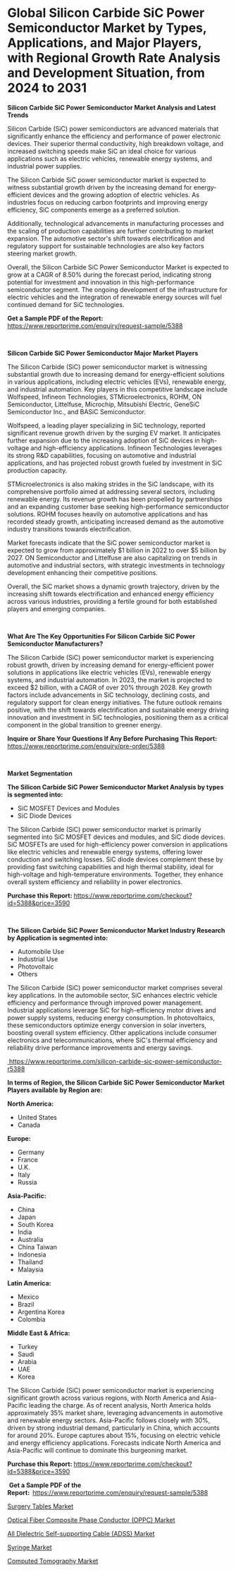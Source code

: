 <p><h1>Global Silicon Carbide SiC Power Semiconductor Market by Types, Applications, and Major Players, with Regional Growth Rate Analysis and Development Situation, from 2024 to 2031</h1></p><p><strong>Silicon Carbide SiC Power Semiconductor Market Analysis and Latest Trends</strong></p>
<p><p>Silicon Carbide (SiC) power semiconductors are advanced materials that significantly enhance the efficiency and performance of power electronic devices. Their superior thermal conductivity, high breakdown voltage, and increased switching speeds make SiC an ideal choice for various applications such as electric vehicles, renewable energy systems, and industrial power supplies. </p><p>The Silicon Carbide SiC power semiconductor market is expected to witness substantial growth driven by the increasing demand for energy-efficient devices and the growing adoption of electric vehicles. As industries focus on reducing carbon footprints and improving energy efficiency, SiC components emerge as a preferred solution. </p><p>Additionally, technological advancements in manufacturing processes and the scaling of production capabilities are further contributing to market expansion. The automotive sector's shift towards electrification and regulatory support for sustainable technologies are also key factors steering market growth. </p><p>Overall, the Silicon Carbide SiC Power Semiconductor Market is expected to grow at a CAGR of 8.50% during the forecast period, indicating strong potential for investment and innovation in this high-performance semiconductor segment. The ongoing development of the infrastructure for electric vehicles and the integration of renewable energy sources will fuel continued demand for SiC technologies.</p></p>
<p><strong>Get a Sample PDF of the Report:&nbsp;</strong> <a href="https://www.reportprime.com/enquiry/request-sample/5388">https://www.reportprime.com/enquiry/request-sample/5388</a></p>
<p>&nbsp;</p>
<p><strong>Silicon Carbide SiC Power Semiconductor Major Market Players</strong></p>
<p><p>The Silicon Carbide (SiC) power semiconductor market is witnessing substantial growth due to increasing demand for energy-efficient solutions in various applications, including electric vehicles (EVs), renewable energy, and industrial automation. Key players in this competitive landscape include Wolfspeed, Infineon Technologies, STMicroelectronics, ROHM, ON Semiconductor, Littelfuse, Microchip, Mitsubishi Electric, GeneSiC Semiconductor Inc., and BASiC Semiconductor.</p><p>Wolfspeed, a leading player specializing in SiC technology, reported significant revenue growth driven by the surging EV market. It anticipates further expansion due to the increasing adoption of SiC devices in high-voltage and high-efficiency applications. Infineon Technologies leverages its strong R&D capabilities, focusing on automotive and industrial applications, and has projected robust growth fueled by investment in SiC production capacity.</p><p>STMicroelectronics is also making strides in the SiC landscape, with its comprehensive portfolio aimed at addressing several sectors, including renewable energy. Its revenue growth has been propelled by partnerships and an expanding customer base seeking high-performance semiconductor solutions. ROHM focuses heavily on automotive applications and has recorded steady growth, anticipating increased demand as the automotive industry transitions towards electrification.</p><p>Market forecasts indicate that the SiC power semiconductor market is expected to grow from approximately $1 billion in 2022 to over $5 billion by 2027. ON Semiconductor and Littelfuse are also capitalizing on trends in automotive and industrial sectors, with strategic investments in technology development enhancing their competitive positions.</p><p>Overall, the SiC market shows a dynamic growth trajectory, driven by the increasing shift towards electrification and enhanced energy efficiency across various industries, providing a fertile ground for both established players and emerging companies.</p></p>
<p>&nbsp;</p>
<p><strong>What Are The Key Opportunities For Silicon Carbide SiC Power Semiconductor Manufacturers?</strong></p>
<p><p>The Silicon Carbide (SiC) power semiconductor market is experiencing robust growth, driven by increasing demand for energy-efficient power solutions in applications like electric vehicles (EVs), renewable energy systems, and industrial automation. In 2023, the market is projected to exceed $2 billion, with a CAGR of over 20% through 2028. Key growth factors include advancements in SiC technology, declining costs, and regulatory support for clean energy initiatives. The future outlook remains positive, with the shift towards electrification and sustainable energy driving innovation and investment in SiC technologies, positioning them as a critical component in the global transition to greener energy.</p></p>
<p><strong>Inquire or Share Your Questions If Any Before Purchasing This Report:</strong> <a href="https://www.reportprime.com/enquiry/pre-order/5388">https://www.reportprime.com/enquiry/pre-order/5388</a></p>
<p>&nbsp;</p>
<p><strong>Market Segmentation</strong></p>
<p><strong>The Silicon Carbide SiC Power Semiconductor Market Analysis by types is segmented into:</strong></p>
<p><ul><li>SiC MOSFET Devices and Modules</li><li>SiC Diode Devices</li></ul></p>
<p><p>The Silicon Carbide (SiC) power semiconductor market is primarily segmented into SiC MOSFET devices and modules, and SiC diode devices. SiC MOSFETs are used for high-efficiency power conversion in applications like electric vehicles and renewable energy systems, offering lower conduction and switching losses. SiC diode devices complement these by providing fast switching capabilities and high thermal stability, ideal for high-voltage and high-temperature environments. Together, they enhance overall system efficiency and reliability in power electronics.</p></p>
<p><strong>Purchase this Report:&nbsp;</strong><a href="https://www.reportprime.com/checkout?id=5388&price=3590">https://www.reportprime.com/checkout?id=5388&price=3590</a></p>
<p>&nbsp;</p>
<p><strong>The Silicon Carbide SiC Power Semiconductor Market Industry Research by Application is segmented into:</strong></p>
<p><ul><li>Automobile Use</li><li>Industrial Use</li><li>Photovoltaic</li><li>Others</li></ul></p>
<p><p>The Silicon Carbide (SiC) power semiconductor market comprises several key applications. In the automobile sector, SiC enhances electric vehicle efficiency and performance through improved power management. Industrial applications leverage SiC for high-efficiency motor drives and power supply systems, reducing energy consumption. In photovoltaics, these semiconductors optimize energy conversion in solar inverters, boosting overall system efficiency. Other applications include consumer electronics and telecommunications, where SiC's thermal efficiency and reliability drive performance improvements and energy savings.</p></p>
<p><a href="https://www.reportprime.com/silicon-carbide-sic-power-semiconductor-r5388">&nbsp;https://www.reportprime.com/silicon-carbide-sic-power-semiconductor-r5388</a></p>
<p><strong>In terms of Region, the Silicon Carbide SiC Power Semiconductor Market Players available by Region are:</strong></p>
<p>
    <p> <strong> North America: </strong>
        <ul>
            <li>United States</li>
            <li>Canada</li>
        </ul>
        </p> 
    <p> <strong> Europe: </strong>
        <ul>
            <li>Germany</li>
            <li>France</li>
            <li>U.K.</li>
            <li>Italy</li>
            <li>Russia</li>
        </ul>
        </p> 
    <p> <strong> Asia-Pacific: </strong>
        <ul>
            <li>China</li>
            <li>Japan</li>
            <li>South Korea</li>
            <li>India</li>
            <li>Australia</li>
            <li>China Taiwan</li>
            <li>Indonesia</li>
            <li>Thailand</li>
            <li>Malaysia</li>
        </ul>
        </p> 
    <p> <strong> Latin America: </strong>
        <ul>
            <li>Mexico</li>
            <li>Brazil</li>
            <li>Argentina Korea</li>
            <li>Colombia</li>
        </ul>
        </p> 
    <p> <strong> Middle East & Africa: </strong>
        <ul>
            <li>Turkey</li>
            <li>Saudi</li>
            <li>Arabia</li>
            <li>UAE</li>
            <li>Korea</li>
        </ul>
    </p>
    </p>
<p><p>The Silicon Carbide (SiC) power semiconductor market is experiencing significant growth across various regions, with North America and Asia-Pacific leading the charge. As of recent analysis, North America holds approximately 35% market share, leveraging advancements in automotive and renewable energy sectors. Asia-Pacific follows closely with 30%, driven by strong industrial demand, particularly in China, which accounts for around 20%. Europe captures about 15%, focusing on electric vehicle and energy efficiency applications. Forecasts indicate North America and Asia-Pacific will continue to dominate this burgeoning market.</p></p>
<p><strong>Purchase this Report: </strong><a href="https://www.reportprime.com/checkout?id=5388&price=3590">https://www.reportprime.com/checkout?id=5388&price=3590</a></p>
<p>&nbsp;<strong>Get a Sample PDF of the Report:&nbsp;&nbsp;</strong><a href="https://www.reportprime.com/enquiry/request-sample/5388">https://www.reportprime.com/enquiry/request-sample/5388</a></p>
<p><strong></strong></p>
<p><p><a href="https://www.linkedin.com/pulse/market-trends-global-surgery-tables-forecast-analysis-2024-pqupc?trackingId=xzEc10ElSPmE%2F0J%2BjrxwBQ%3D%3D">Surgery Tables Market</a></p><p><a href="https://issuu.com/reportprime-2/docs/optical-fiber-composite-phase-condu_4c0e321eb79b84">Optical Fiber Composite Phase Conductor (OPPC) Market</a></p><p><a href="https://issuu.com/reportprime-2/docs/all-dielectric-self-supporting-cabl_b168244851fd8d">All Dielectric Self-supporting Cable (ADSS) Market</a></p><p><a href="https://www.linkedin.com/pulse/market-trends-global-syringe-forecast-analysis-2024-2031-jw3cc?trackingId=2x2hjOQPTkaQP%2BaWGFCvMg%3D%3D">Syringe Market</a></p><p><a href="https://www.linkedin.com/pulse/computed-tomography-market-industry-trends-forecast-period-mwesc?trackingId=t1vXmg3CQjem6uZ8F5xl2Q%3D%3D">Computed Tomography Market</a></p></p>